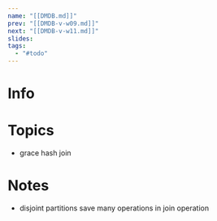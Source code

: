 ```yaml
---
name: "[[DMDB.md]]"
prev: "[[DMDB-v-w09.md]]"
next: "[[DMDB-v-w11.md]]"
slides:
tags:
  - "#todo"
---
```



# Info


# Topics
- grace hash join


# Notes
- disjoint partitions save many operations in join operation
